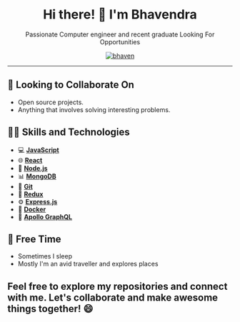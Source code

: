 <h1 align="center">Hi there! 👋 I'm Bhavendra</h1>

<p align="center">Passionate Computer engineer and recent graduate Looking For Opportunities</p>

<p align="center">
  <a href="https://www.linkedin.com/in/bhavendra-panchal-7425b81a4"><img align="center" src="https://img.icons8.com/fluent/48/000000/linkedin.png" alt="bhaven" /></a>
<!--   <a href="mailto:johndoe@email.com"><img src="https://img.shields.io/badge/Email-Contact-red"></a> -->
</p>

---

## 🤝 Looking to Collaborate On

- Open source projects.
- Anything that involves solving interesting problems.

## 👨‍💻 Skills and Technologies

- 💻 [**JavaScript**](https://developer.mozilla.org/en-US/docs/Web/JavaScript)
- 🌐 [**React**](https://reactjs.org/)
- 🚀 [**Node.js**](https://nodejs.org/)
- 📊 [**MongoDB**](https://www.mongodb.com/)
- 🔧 [**Git**](https://git-scm.com/)
- 🔄 [**Redux**](https://redux.js.org/)
- ⚙️ [**Express.js**](https://expressjs.com/)
- 🐳 [**Docker**](https://www.docker.com/)
- 🔄 [**Apollo GraphQL**](https://www.apollographql.com/docs/)


## 🌟 Free Time
- Sometimes I sleep
- Mostly I'm an avid traveller and explores places
  
## Feel free to explore my repositories and connect with me. Let's collaborate and make awesome things together! 😄
